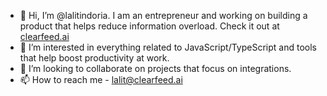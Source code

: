 - 👋 Hi, I’m @lalitindoria. I am an entrepreneur and working on building a product that helps reduce information overload. Check it out at [clearfeed.ai](https://clearfeed.ai)
- 👀 I’m interested in everything related to JavaScript/TypeScript and tools that help boost productivity at work.
- 💞️ I’m looking to collaborate on projects that focus on integrations.
- 📫 How to reach me - lalit@clearfeed.ai

<!---
lalitindoria/lalitindoria is a ✨ special ✨ repository because its `README.md` (this file) appears on your GitHub profile.
You can click the Preview link to take a look at your changes.
--->
